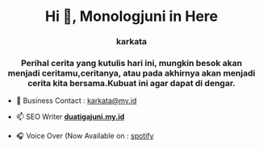 <h1 align="center">Hi 👋, Monologjuni in Here</h1>
<h3 align="center">karkata</h3>
<h3 align="center">Perihal cerita yang kutulis hari ini, mungkin besok akan menjadi ceritamu,ceritanya, atau pada akhirnya akan menjadi cerita kita bersama.Kubuat ini agar dapat di dengar.</h3>
	

- 💬 Business Contact : karkata@my.id

- 📫 SEO Writer **[duatigajuni.my.id](https://www.duatigajuni.my.id/)**

- 🎧 Voice Over (Now Available on : [spotify](https://open.spotify.com/show/0lxqMpPiTSc6yt56YLgtPu)
